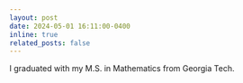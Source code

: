 ```yaml
---
layout: post
date: 2024-05-01 16:11:00-0400
inline: true
related_posts: false
---
```


I graduated with my M.S. in Mathematics from Georgia Tech.
